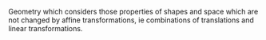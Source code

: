 Geometry which considers those properties of shapes and space which are
not changed by affine transformations, ie combinations of translations
and linear transformations.
